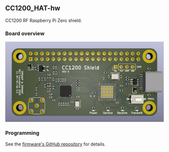 ## CC1200_HAT-hw 
CC1200 RF Raspberry Pi Zero shield.

### Board overview
![PCB top view](./CC1200_shield.png)

### Programming
See the [firmware's GitHub repository](https://github.com/M17-Project/CC1200_HAT-fw?tab=readme-ov-file#flashing)
for details.

<!--needs confirmation!-->
<!--### 40MHz TCXO
In case the `FT2MNTUM-40.0-T1` 40MHz crystal oscillator is not available, a valid replacement for it is `ATXAIG-12-A-40.000MHz-E05`.-->
